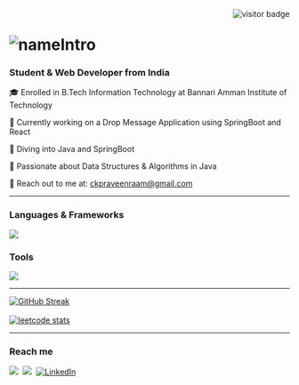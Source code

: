 <div>
  <img align="right" src="https://visitor-badge.laobi.icu/badge?page_id=praveenraam.praveenraam" alt="visitor badge"/>
  <br>
  <h1 style="margin-top: 30px;">
      <img src="https://readme-typing-svg.demolab.com?font=Fira+Code&pause=1000&multiline=true&random=true&width=435&lines=Heyy!!+I'm+praveenraam&color=8892BF" alt="nameIntro" />
  </h1>
  <h3><strong>Student & Web Developer from India</strong></h3>
  
  <p>🎓 Enrolled in B.Tech Information Technology at Bannari Amman Institute of Technology</p>
  <p>🚀 Currently working on a Drop Message Application using SpringBoot and React</p>
  <p>🌟 Diving into Java and SpringBoot </p>
  <p>🧠 Passionate about Data Structures & Algorithms in Java</p>
  <p>📧 Reach out to me at: <a href="mailto:ckpraveenraam@gmail.com">ckpraveenraam@gmail.com</a></p>

  <hr>

  <h3><strong>Languages & Frameworks</strong></h3>
  <p>
      <img src="https://skillicons.dev/icons?i=java,spring,mysql,c,js,react,laravel" />
  </p>

  <h3><strong>Tools</strong></h3>
  <p>
      <img src="https://skillicons.dev/icons?i=github,git,figma,vscode,postman" />
  </p>

  <hr>

  <a href="https://github.com/praveenraam"><img src="https://github-readme-streak-stats.herokuapp.com?user=praveenraam&theme=dark&hide_border=true" alt="GitHub Streak" /></a><br><br>
  <a href="https://leetcode.com/u/praveenraam/"><img src="https://leetcard.jacoblin.cool/praveenraam" alt="leetcode stats"></a>

  <hr>

  <h3><strong>Reach me</strong></h3>
  <div>
    <a href="mailto:ckpraveenraam@gmail.com"><img src="https://skillicons.dev/icons?i=gmail&theme=light"></a>&nbsp;
    <a href="https://github.com/praveenraam"><img src="https://skillicons.dev/icons?i=github&theme=light"></a>&nbsp;
    <a href="https://www.linkedin.com/in/praveenraam/"><img src="https://skillicons.dev/icons?i=linkedin&theme=light" alt="LinkedIn" /></a>
  </div>
</div>
